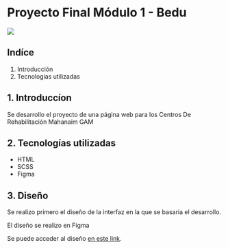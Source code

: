 # Proyecto Final Módulo 1 - Bedu
![](https://scontent.fmex34-1.fna.fbcdn.net/v/t1.6435-9/83637338_2763002317129923_3981066935407214592_n.jpg?_nc_cat=106&ccb=1-5&_nc_sid=e3f864&_nc_eui2=AeFaA3kTmLcLSIHVJfzBg0EkKeac4bAGNR8p5pzhsAY1H-OfgrBPgQE24-mk9y5omAI&_nc_ohc=506R6o7-2DcAX__xLgg&_nc_ht=scontent.fmex34-1.fna&oh=00_AT8WcYpI-YkupoZ-shXc_4mMsCwDrs4i0vOgt0rgYzKwkg&oe=622042F3)


## Indíce
1. Introducción
2. Tecnologías utilizadas


## 1. Introduccíon
Se desarrollo el proyecto de una página web para los Centros De Rehabilitación Mahanaim GAM

## 2. Tecnologías utilizadas
* HTML
* SCSS
* Figma

## 3. Diseño
Se realizo primero el diseño de la interfaz en la que se basaria el desarrollo.

El diseño se realizo en Figma

Se puede acceder al diseño [en este link](https://www.behance.net/gallery/136530869/Proyecto-Final-Modulo-1-Bedu).



